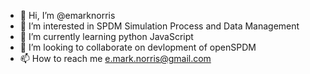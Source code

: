 - 👋 Hi, I’m @emarknorris
- 👀 I’m interested in SPDM Simulation Process and Data Management
- 🌱 I’m currently learning python JavaScript
- 💞️ I’m looking to collaborate on devlopment of openSPDM
- 📫 How to reach me e.mark.norris@gmail.com

<!---
emarknorris/emarknorris is a ✨ special ✨ repository because its `README.md` (this file) appears on your GitHub profile.
You can click the Preview link to take a look at your changes.
--->
